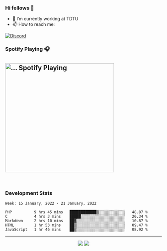 ### Hi fellows 👋

- 🔭 I’m currently working at TDTU
- 📫 How to reach me:
<a href = "https://discordapp.com/users/517725152327499806">
  <img align="center" src="https://discord.c99.nl/widget/theme-4/517725152327499806.png" alt="Discord"/>
</a>


### Spotify Playing 🎧
[<img src="https://spotify-readme-git-master-maoleng.vercel.app/api/spotify-playing" alt="... Spotify Playing" width="350" />](https://open.spotify.com/user/...)
---
<br>

### Development Stats
<!--START_SECTION:waka-->
```text
Week: 15 January, 2022 - 21 January, 2022

PHP          9 hrs 45 mins   ████████████▒░░░░░░░░░░░░   48.87 % 
C            4 hrs 3 mins    █████░░░░░░░░░░░░░░░░░░░░   20.34 % 
Markdown     2 hrs 10 mins   ██▓░░░░░░░░░░░░░░░░░░░░░░   10.87 % 
HTML         1 hr 53 mins    ██▒░░░░░░░░░░░░░░░░░░░░░░   09.47 % 
JavaScript   1 hr 46 mins    ██▒░░░░░░░░░░░░░░░░░░░░░░   08.92 % 
```
<!--END_SECTION:waka-->

---
<p align = "center">
  <img src = "https://github-readme-stats.vercel.app/api?username=maoleng&theme=radical&line_height=27">
  <img src = "https://github-readme-stats.vercel.app/api/top-langs/?username=maoleng&layout=compact&theme=radical">
</p>
